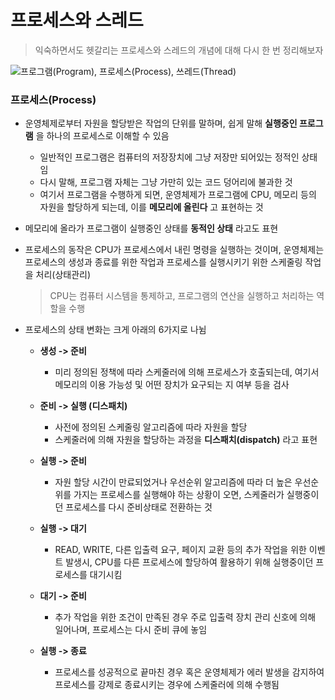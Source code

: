 # 프로세스와 스레드

> 익숙하면서도 헷갈리는 프로세스와 스레드의 개념에 대해 다시 한 번 정리해보자



![프로그램(Program), 프로세스(Process), 쓰레드(Thread)](https://media.vlpt.us/images/gparkkii/post/70fbe411-2d2e-4c7a-8a19-70ca0fa811b8/IwE9m.png)



### 프로세스(Process)

- 운영체제로부터 자원을 할당받은 작업의 단위를 말하며, 쉽게 말해 __실행중인 프로그램__ 을 하나의 프로세스로 이해할 수 있음

  - 일반적인 프로그램은 컴퓨터의 저장장치에 그냥 저장만 되어있는 정적인 상태임
  - 다시 말해, 프로그램 자체는 그냥 가만히 있는 코드 덩어리에 불과한 것
  - 여기서 프로그램을 수행하게 되면, 운영체제가 프로그램에 CPU, 메모리 등의 자원을 할당하게 되는데, 이를 __메모리에 올린다__ 고 표현하는 것

- 메모리에 올라가 프로그램이 실행중인 상태를 __동적인 상태__ 라고도 표현

- 프로세스의 동작은 CPU가 프로세스에서 내린 명령을 실행하는 것이며, 운영체제는 프로세스의 생성과 종료를 위한 작업과 프로세스를 실행시키기 위한 스케줄링 작업을 처리(상태관리)

  > CPU는 컴퓨터 시스템을 통제하고, 프로그램의 연산을 실행하고 처리하는 역할을 수행

- 프로세스의 상태 변화는 크게 아래의 6가지로 나뉨

  - __생성 -> 준비__

    - 미리 정의된 정책에 따라 스케줄러에 의해 프로세스가 호출되는데, 여기서 메모리의 이용 가능성 및 어떤 장치가 요구되는 지 여부 등을 검사

  - __준비 -> 실행 (디스패치)__

    - 사전에 정의된 스케줄링 알고리즘에 따라 자원을 할당
    - 스케줄러에 의해 자원을 할당하는 과정을 __디스패치(dispatch)__ 라고 표현

  - __실행 -> 준비__

    - 자원 할당 시간이 만료되었거나 우선순위 알고리즘에 따라 더 높은 우선순위를 가지는 프로세스를 실행해야 하는 상황이 오면, 스케줄러가 실행중이던 프로세스를 다시 준비상태로 전환하는 것

  - __실행 -> 대기__

    - READ, WRITE, 다른 입출력 요구, 페이지 교환 등의 추가 작업을 위한 이벤트 발생시, CPU를 다른 프로세스에 할당하여 활용하기 위해 실행중이던 프로세스를 대기시킴

  - __대기 -> 준비__

    - 추가 작업을 위한 조건이 만족된 경우 주로 입출력 장치 관리 신호에 의해 일어나며,  프로세스는 다시 준비 큐에 놓임

  - __실행 -> 종료__

    - 프로세스를 성공적으로 끝마친 경우 혹은 운영체제가 에러 발생을 감지하여 프로세스를 강제로 종료시키는 경우에 스케줄러에 의해 수행됨

    

